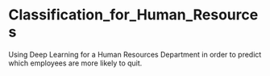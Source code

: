# Classification_for_Human_Resources
Using Deep Learning for a Human Resources Department in order to predict which employees are more likely to quit.

